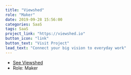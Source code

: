 ```yaml
---
title: "Viewshed"
role: "Maker"
date: 2019-09-28 15:56:00
categories: SaaS
tags: SaaS
project_link: "https://viewshed.io"
button_icon: "link"
button_text: "Visit Project"
lead_text: "Connect your big vision to everyday work"
---
```


- [See Viewshed](https://viewshed.io)
- Role: Maker
